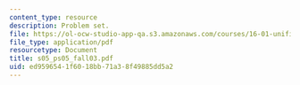 ```yaml
---
content_type: resource
description: Problem set.
file: https://ol-ocw-studio-app-qa.s3.amazonaws.com/courses/16-01-unified-engineering-i-ii-iii-iv-fall-2005-spring-2006/ed9596541f6018bb71a38f49885dd5a2_s05_ps05_fall03.pdf
file_type: application/pdf
resourcetype: Document
title: s05_ps05_fall03.pdf
uid: ed959654-1f60-18bb-71a3-8f49885dd5a2
---
```

